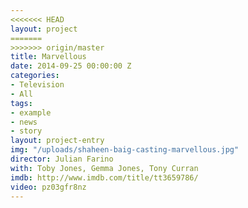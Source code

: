 ```yaml
---
<<<<<<< HEAD
layout: project
=======
>>>>>>> origin/master
title: Marvellous
date: 2014-09-25 00:00:00 Z
categories:
- Television
- All
tags:
- example
- news
- story
layout: project-entry
img: "/uploads/shaheen-baig-casting-marvellous.jpg"
director: Julian Farino
with: Toby Jones, Gemma Jones, Tony Curran
imdb: http://www.imdb.com/title/tt3659786/
video: pz03gfr8nz
---
```


